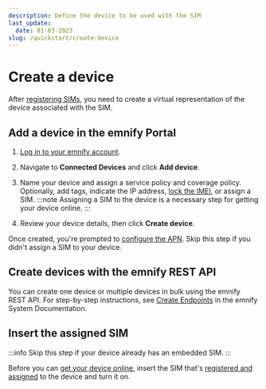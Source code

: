```yaml
---
description: Define the device to be used with the SIM
last_update: 
  date: 01-03-2023
slug: /quickstart/create-device
---
```


# Create a device

After [registering SIMs](/quickstart/register-sims), you need to create a virtual representation of the device associated with the SIM.

## Add a device in the emnify Portal

1. [Log in to your emnify account](https://portal.emnify.com/sign).
1. Navigate to **Connected Devices** and click **Add device**.
1. Name your device and assign a service policy and coverage policy.
Optionally, add tags, indicate the IP address, [lock the IMEI](/services/security#imei-lock), or assign a SIM.
:::note
Assigning a SIM to the device is a necessary step for getting your device online.
:::

1. Review your device details, then click **Create device**.

Once created, you're prompted to [configure the APN](/apn-configuration).
Skip this step if you didn't assign a SIM to your device.

## Create devices with the emnify REST API

You can create one device or multiple devices in bulk using the emnify REST API.
For step-by-step instructions, see [Create Endpoints](https://cdn.emnify.net/api/doc/create-endpoints.html) in the emnify System Documentation.

## Insert the assigned SIM

:::info
Skip this step if your device already has an embedded SIM.
:::

Before you can [get your device online](/apn-configuration), insert the SIM that's [registered and assigned](/quickstart/register-sims) to the device and turn it on.
